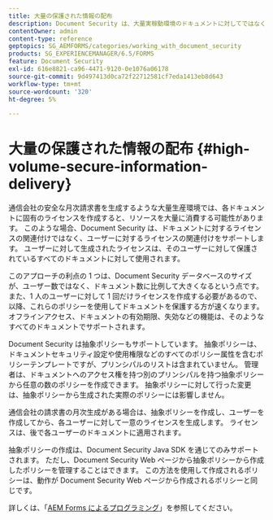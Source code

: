 ```yaml
---
title: 大量の保護された情報の配布
description: Document Security は、大量実稼動環境のドキュメントに対してではなく、ユーザーに対するライセンスの関連付けをサポートします。
contentOwner: admin
content-type: reference
geptopics: SG_AEMFORMS/categories/working_with_document_security
products: SG_EXPERIENCEMANAGER/6.5/FORMS
feature: Document Security
exl-id: 616e8821-ca96-4471-9120-0e1076a06178
source-git-commit: 9d497413d0ca72f22712581cf7eda1413eb8d643
workflow-type: tm+mt
source-wordcount: '320'
ht-degree: 5%

---
```


# 大量の保護された情報の配布 {#high-volume-secure-information-delivery}

通信会社の安全な月次請求書を生成するような大量生産環境では、各ドキュメントに固有のライセンスを作成すると、リソースを大量に消費する可能性があります。 このような場合、Document Security は、ドキュメントに対するライセンスの関連付けではなく、ユーザーに対するライセンスの関連付けをサポートします。 ユーザーに対して生成されたライセンスは、そのユーザーに対して保護されているすべてのドキュメントに対して使用されます。

このアプローチの利点の 1 つは、Document Security データベースのサイズが、ユーザー数ではなく、ドキュメント数に比例して大きくなるという点です。 また、1 人のユーザーに対して 1 回だけライセンスを作成する必要があるので、以降、これらのポリシーを使用してドキュメントを保護する方が速くなります。 オフラインアクセス、ドキュメントの有効期限、失効などの機能は、そのようなすべてのドキュメントでサポートされます。

Document Security は抽象ポリシーもサポートしています。 抽象ポリシーは、ドキュメントセキュリティ設定や使用権限などのすべてのポリシー属性を含むポリシーテンプレートですが、プリンシパルのリストは含まれていません。 管理者は、ドキュメントへのアクセス権を持つ別のプリンシパルを持つ抽象ポリシーから任意の数のポリシーを作成できます。 抽象ポリシーに対して行った変更は、抽象ポリシーから生成された実際のポリシーには影響しません。

通信会社の請求書の月次生成がある場合は、抽象ポリシーを作成し、ユーザーを作成してから、各ユーザーに対して一意のライセンスを生成します。 ライセンスは、後で各ユーザーのドキュメントに適用されます。

抽象ポリシーの作成は、Document Security Java SDK を通じてのみサポートされます。 ただし、Document Security Web ページから抽象ポリシーから作成したポリシーを管理することはできます。 この方法を使用して作成されるポリシーは、動作が Document Security Web ページから作成されるポリシーと同じです。

詳しくは、「[AEM Forms によるプログラミング](https://www.adobe.com/go/learn_aemforms_programming_63_jp)」を参照してください。
